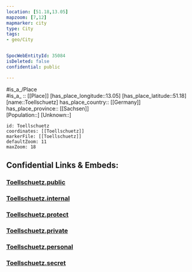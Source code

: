 ```yaml
---
location: [51.18,13.05] 
mapzoom: [7,12] 
mapmarker: city 
type: City
tags:
- geo/City


SpocWebEntityId: 35084
isDeleted: false
confidential: public

---
```

#is_a_/Place  
#is_a_ :: [[Place]] 
[has_place_longitude::13.05] 
[has_place_latitude::51.18] 
[name::Toellschuetz] 
has_place_country:: [[Germany]]  
has_place_province:: [[Sachsen]]  
[Population::] 
[Unknown::] 


```leaflet
id: Toellschuetz
coordinates: [[Toellschuetz]] 
markerFile: [[Toellschuetz]] 
defaultZoom: 11 
maxZoom: 18
```


## Confidential Links & Embeds: 

### [Toellschuetz.public](/_public/\Earth\Continent\Europe\Europe~Central\Germany\Germany~East\Sachsen\counties~Sachsen\Mittelsachsen\cities~Mittelsachsen\Ostrau\CityToellschuetz.public.md) 

### [Toellschuetz.internal](/_internal/\Earth\Continent\Europe\Europe~Central\Germany\Germany~East\Sachsen\counties~Sachsen\Mittelsachsen\cities~Mittelsachsen\Ostrau\CityToellschuetz.internal.md) 

### [Toellschuetz.protect](/_protect/\Earth\Continent\Europe\Europe~Central\Germany\Germany~East\Sachsen\counties~Sachsen\Mittelsachsen\cities~Mittelsachsen\Ostrau\CityToellschuetz.protect.md) 

### [Toellschuetz.private](/_private/\Earth\Continent\Europe\Europe~Central\Germany\Germany~East\Sachsen\counties~Sachsen\Mittelsachsen\cities~Mittelsachsen\Ostrau\CityToellschuetz.private.md) 

### [Toellschuetz.personal](/_personal/\Earth\Continent\Europe\Europe~Central\Germany\Germany~East\Sachsen\counties~Sachsen\Mittelsachsen\cities~Mittelsachsen\Ostrau\CityToellschuetz.personal.md) 

### [Toellschuetz.secret](/_secret/\Earth\Continent\Europe\Europe~Central\Germany\Germany~East\Sachsen\counties~Sachsen\Mittelsachsen\cities~Mittelsachsen\Ostrau\CityToellschuetz.secret.md)

